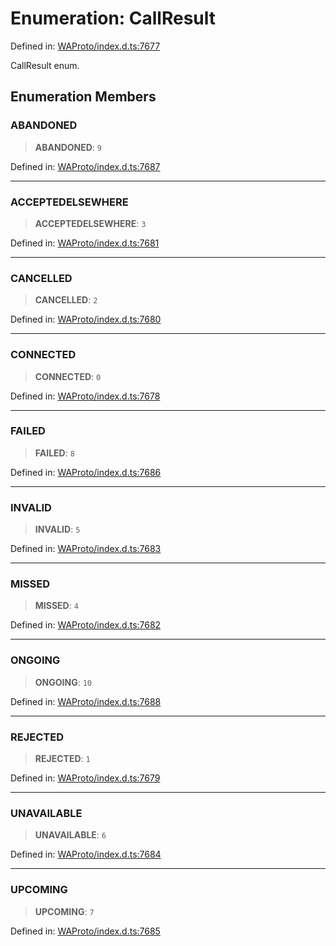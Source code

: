 # Enumeration: CallResult

Defined in: [WAProto/index.d.ts:7677](https://github.com/Fokusdotid/bail/blob/0fe6346a5ff68a74eb71890335c982b44e2da604/WAProto/index.d.ts#L7677)

CallResult enum.

## Enumeration Members

### ABANDONED

> **ABANDONED**: `9`

Defined in: [WAProto/index.d.ts:7687](https://github.com/Fokusdotid/bail/blob/0fe6346a5ff68a74eb71890335c982b44e2da604/WAProto/index.d.ts#L7687)

***

### ACCEPTEDELSEWHERE

> **ACCEPTEDELSEWHERE**: `3`

Defined in: [WAProto/index.d.ts:7681](https://github.com/Fokusdotid/bail/blob/0fe6346a5ff68a74eb71890335c982b44e2da604/WAProto/index.d.ts#L7681)

***

### CANCELLED

> **CANCELLED**: `2`

Defined in: [WAProto/index.d.ts:7680](https://github.com/Fokusdotid/bail/blob/0fe6346a5ff68a74eb71890335c982b44e2da604/WAProto/index.d.ts#L7680)

***

### CONNECTED

> **CONNECTED**: `0`

Defined in: [WAProto/index.d.ts:7678](https://github.com/Fokusdotid/bail/blob/0fe6346a5ff68a74eb71890335c982b44e2da604/WAProto/index.d.ts#L7678)

***

### FAILED

> **FAILED**: `8`

Defined in: [WAProto/index.d.ts:7686](https://github.com/Fokusdotid/bail/blob/0fe6346a5ff68a74eb71890335c982b44e2da604/WAProto/index.d.ts#L7686)

***

### INVALID

> **INVALID**: `5`

Defined in: [WAProto/index.d.ts:7683](https://github.com/Fokusdotid/bail/blob/0fe6346a5ff68a74eb71890335c982b44e2da604/WAProto/index.d.ts#L7683)

***

### MISSED

> **MISSED**: `4`

Defined in: [WAProto/index.d.ts:7682](https://github.com/Fokusdotid/bail/blob/0fe6346a5ff68a74eb71890335c982b44e2da604/WAProto/index.d.ts#L7682)

***

### ONGOING

> **ONGOING**: `10`

Defined in: [WAProto/index.d.ts:7688](https://github.com/Fokusdotid/bail/blob/0fe6346a5ff68a74eb71890335c982b44e2da604/WAProto/index.d.ts#L7688)

***

### REJECTED

> **REJECTED**: `1`

Defined in: [WAProto/index.d.ts:7679](https://github.com/Fokusdotid/bail/blob/0fe6346a5ff68a74eb71890335c982b44e2da604/WAProto/index.d.ts#L7679)

***

### UNAVAILABLE

> **UNAVAILABLE**: `6`

Defined in: [WAProto/index.d.ts:7684](https://github.com/Fokusdotid/bail/blob/0fe6346a5ff68a74eb71890335c982b44e2da604/WAProto/index.d.ts#L7684)

***

### UPCOMING

> **UPCOMING**: `7`

Defined in: [WAProto/index.d.ts:7685](https://github.com/Fokusdotid/bail/blob/0fe6346a5ff68a74eb71890335c982b44e2da604/WAProto/index.d.ts#L7685)

